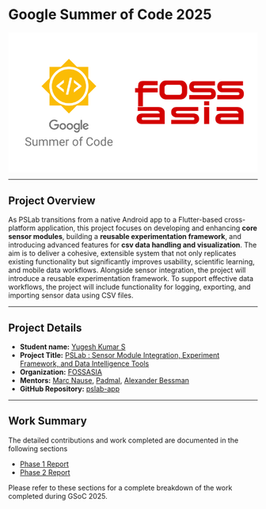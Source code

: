 # Google Summer of Code 2025
<img src="images/gsoc_fossasia.png" align="center">

---
## Project Overview

As PSLab transitions from a native Android app to a Flutter-based cross-platform application, this project focuses on developing and enhancing **core sensor modules**, building a **reusable experimentation framework**, and introducing advanced features for **csv data handling and visualization**. The aim is to deliver a cohesive, extensible system that not only replicates existing functionality but significantly improves usability, scientific learning, and mobile data workflows. Alongside sensor integration, the project will introduce a reusable experimentation framework. To support effective data workflows, the project will include functionality for logging, exporting, and importing sensor data using CSV files.

--- 

## Project Details
- **Student name:** [Yugesh Kumar S](https://github.com/Yugesh-Kumar-S)
- **Project Title:** [PSLab : Sensor Module Integration, Experiment Framework, and Data Intelligence Tools](https://summerofcode.withgoogle.com/programs/2025/projects/AD7fchJF)
- **Organization:** [FOSSASIA](https://fossasia.org/)
- **Mentors:** [Marc Nause](https://github.com/marcnause), [Padmal](https://github.com/CloudyPadmal), [Alexander Bessman](https://github.com/bessman)
- **GitHub Repository:** [pslab-app](https://github.com/fossasia/pslab-app)

---

## Work Summary

The detailed contributions and work completed are documented in the following sections

- [Phase 1 Report](phase1)  
- [Phase 2 Report](phase2)  

Please refer to these sections for a complete breakdown of the work completed during GSoC 2025.
